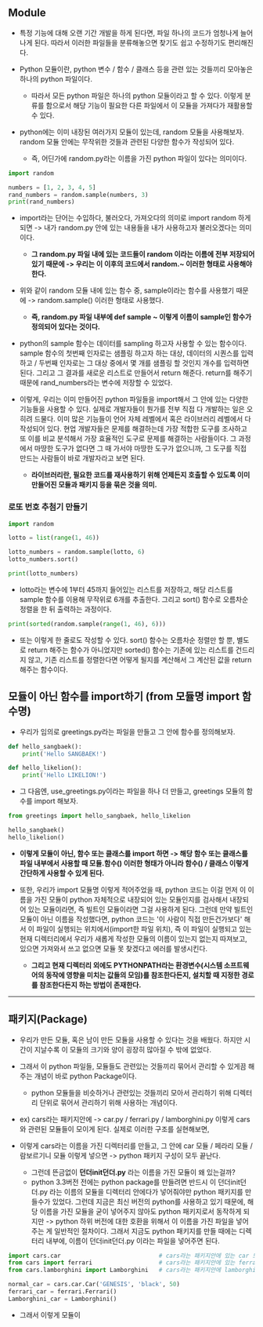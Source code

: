 ## Module
- 특정 기능에 대해 오랜 기간 개발을 하게 된다면, 파일 하나의 코드가 엄청나게 늘어나게 된다. 따라서 이러한 파일들을 분류해놓으면 찾기도 쉽고 수정하기도 편리해진다.
- Python 모듈이란, python 변수 / 함수 / 클래스 등을 관련 있는 것들끼리 모아놓은 하나의 python 파일이다.
  - 따라서 모든 python 파일은 하나의 python 모듈이라고 할 수 있다. 이렇게 분류를 함으로서 해당 기능이 필요한 다른 파일에서 이 모듈을 가져다가 재활용할 수 있다.

- python에는 이미 내장된 여러가지 모듈이 있는데, random 모듈을 사용해보자. random 모듈 안에는 무작위한 것들과 관련된 다양한 함수가 작성되어 있다.
  - 즉, 어딘가에 random.py라는 이름을 가진 python 파일이 있다는 의미이다.

```python
import random

numbers = [1, 2, 3, 4, 5]
rand_numbers = random.sample(numbers, 3)
print(rand_numbers)
```

- import라는 단어는 수입하다, 불러오다, 가져오다의 의미로 import random 하게 되면 -> 내가 random.py 안에 있는 내용들을 내가 사용하고자 불러오겠다는 의미이다.
  - **그 random.py 파일 내에 있는 코드들이 random 이라는 이름에 전부 저장되어 있기 때문에 -> 우리는 이 이후의 코드에서 random.~ 이러한 형태로 사용해야 한다.**

- 위와 같이 random 모듈 내에 있는 함수 중, sample이라는 함수를 사용했기 때문에 -> random.sample() 이러한 형태로 사용했다.
  - **즉, random.py 파일 내부에 def sample ~ 이렇게 이름이 sample인 함수가 정의되어 있다는 것이다.**

- python의 sample 함수는 데이터를 sampling 하고자 사용할 수 있는 함수이다. sample 함수의 첫번째 인자로는 샘플링 하고자 하는 대상, 데이터의 시퀀스를 입력하고 / 두번째 인자로는 그 대상 중에서 몇 개를 샘플링 할 것인지 개수를 입력하면 된다. 그리고 그 결과를 새로운 리스트로 만들어서 return 해준다. return를 해주기 때문에 rand_numbers라는 변수에 저장할 수 있었다.

- 이렇게, 우리는 이미 만들어진 python 파일들을 import해서 그 안에 있는 다양한 기능들을 사용할 수 있다. 실제로 개발자들이 뭔가를 전부 직접 다 개발하는 일은 오히려 드물다. 이미 많은 기능들이 언어 자체 레벨에서 혹은 라이브러리 레벨에서 다 작성되어 있다. 현업 개발자들은 문제를 해결하는데 가장 적합한 도구를 조사하고 또 이를 비교 분석해서 가장 효율적인 도구로 문제를 해결하는 사람들이다. 그 과정에서 마땅한 도구가 없다면 그 때 가서야 마땅한 도구가 없으니까, 그 도구를 직접 만드는 사람들이 바로 개발자라고 보면 된다.
  - **라이브러리란, 필요한 코드를 재사용하기 위해 언제든지 호출할 수 있도록 이미 만들어진 모듈과 패키지 등을 묶은 것을 의미.**


### 로또 번호 추첨기 만들기
```python
import random

lotto = list(range(1, 46))

lotto_numbers = random.sample(lotto, 6)
lotto_numbers.sort()

print(lotto_numbers)
```

- lotto라는 변수에 1부터 45까지 들어있는 리스트를 저장하고, 해당 리스트를 sample 함수를 이용해 무작위로 6개를 추출한다. 그리고 sort() 함수로 오름차순 정렬을 한 뒤 출력하는 과정이다.

```python
print(sorted(random.sample(range(1, 46), 6)))
```

- 또는 이렇게 한 줄로도 작성할 수 있다. sort() 함수는 오름차순 정렬만 할 뿐, 별도로 return 해주는 함수가 아니었지만 sorted() 함수는 기존에 있는 리스트를 건드리지 않고, 기존 리스트를 정렬한다면 어떻게 될지를 계산해서 그 계산된 값을 return 해주는 함수이다.


## 모듈이 아닌 함수를 import하기 (from 모듈명 import 함수명)
- 우리가 임의로 greetings.py라는 파일을 만들고 그 안에 함수를 정의해보자.
```python
def hello_sangbaek():
    print('Hello SANGBAEK!')

def hello_likelion():    
    print('Hello LIKELION!')
```

- 그 다음엔, use_greetings.py이라는 파일을 하나 더 만들고, greetings 모듈의 함수를 import 해보자.
```python
from greetings import hello_sangbaek, hello_likelion

hello_sangbaek()
hello_likelion()
```

- **이렇게 모듈이 아닌, 함수 또는 클래스를 import 하면 -> 해당 함수 또는 클래스를 파일 내부에서 사용할 때 모듈.함수() 이러한 형태가 아니라 함수() / 클래스 이렇게 간단하게 사용할 수 있게 된다.**

- 또한, 우리가 import 모듈명 이렇게 적어주었을 때, python 코드는 이걸 먼저 이 이름을 가진 모듈이 python 자체적으로 내장되어 있는 모듈인지를 검사해서 내장되어 있는 모듈이라면, 즉 빌트인 모듈이라면 그걸 사용하게 된다. 그런데 만약 빌트인 모듈이 아닌 이름을 작성했다면, python 코드는 '이 사람이 직접 만든건가보다' 해서 이 파일이 실행되는 위치에서(import한 파일 위치), 즉 이 파일이 실행되고 있는 현재 디렉터리에서 우리가 새롭게 작성한 모듈의 이름이 있는지 없는지 따져보고, 있으면 가져와서 쓰고 없으면 모듈 못 찾겠다고 에러를 발생시킨다.
  - **그리고 현재 디렉터리 외에도 PYTHONPATH라는 환경변수(시스템 소프트웨어의 동작에 영향을 미치는 값들의 모임)를 참조한다든지, 설치할 때 지정한 경로를 참조한다든지 하는 방법이 존재한다.**

* * *
## 패키지(Package)
- 우리가 만든 모듈, 혹은 남이 만든 모듈을 사용할 수 있다는 것을 배웠다. 하지만 시간이 지날수록 이 모듈의 크기와 양이 굉장히 많아질 수 밖에 없었다.
- 그래서 이 python 파일들, 모듈들도 관련있는 것들끼리 묶어서 관리할 수 있게끔 해주는 개념이 바로 python Package이다.
  - python 모듈들을 비슷하거나 관련있는 것들끼리 모아서 관리하기 위해 디렉터리 단위로 묶어서 관리하기 위해 사용하는 개념이다.

- ex) cars라는 패키지안에 -> car.py / ferrari.py / lamborghini.py 이렇게 cars와 관련된 모듈들이 모이게 된다. 실제로 이러한 구조를 실현해보면,



- 이렇게 cars라는 이름을 가진 디렉터리를 만들고, 그 안에 car 모듈 / 페라리 모듈 / 람보르기니 모듈 이렇게 넣으면 -> python 패키지 구성이 모두 끝난다.
  - 그런데 뜬금없이 **던더init던더.py** 라는 이름을 가진 모듈이 왜 있는걸까? 
  - python 3.3버전 전에는 python package를 만들려면 반드시 이 던더init던더.py 라는 이름의 모듈을 디렉터리 안에다가 넣어줘야만 python 패키지를 만들수가 있었다. 그런데 지금은 최신 버전의 python를 사용하고 있기 때문에, 해당 이름을 가진 모듈을 굳이 넣어주지 않아도 python 패키지로서 동작하게 되지만 -> python 하위 버전에 대한 호환을 위해서 이 이름을 가진 파일을 넣어주는 게 일반적인 절차이다. 그래서 지금도 python 패키지를 만들 때에는 디렉터리 내부에, 이름이 던더init던더.py 이라는 파일을 넣어주면 된다.

```python
import cars.car                            # cars라는 패키지안에 있는 car 모듈
from cars import ferrari                   # cars라는 패키지안에 있는 ferrari 모듈
from cars.lamborghini import Lamborghini   # cars라는 패키지안에 lamborghini라는 모듈안에 있는 Lamborghini 클래스

normal_car = cars.car.Car('GENESIS', 'black', 50)
ferrari_car = ferrari.Ferrari()
Lamborghini_car = Lamborghini()
```

- 그래서 이렇게 모듈이 
